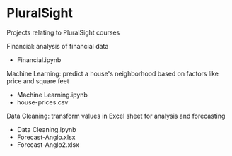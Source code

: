 # PluralSight

Projects relating to PluralSight courses

Financial: analysis of financial data
- Financial.ipynb

Machine Learning: predict a house's neighborhood based on factors like price and square feet
- Machine Learning.ipynb
- house-prices.csv

Data Cleaning: transform values in Excel sheet for analysis and forecasting
- Data Cleaning.ipynb
- Forecast-Anglo.xlsx
- Forecast-Anglo2.xlsx

